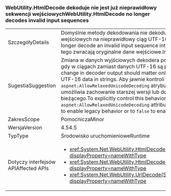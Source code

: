 ### <a name="webutilityhtmldecode-no-longer-decodes-invalid-input-sequences"></a><span data-ttu-id="08023-101">WebUtility.HtmlDecode dekoduje nie jest już nieprawidłowy sekwencji wejściowych</span><span class="sxs-lookup"><span data-stu-id="08023-101">WebUtility.HtmlDecode no longer decodes invalid input sequences</span></span>

|   |   |
|---|---|
|<span data-ttu-id="08023-102">Szczegóły</span><span class="sxs-lookup"><span data-stu-id="08023-102">Details</span></span>|<span data-ttu-id="08023-103">Domyślnie metody dekodowania nie dekodują już nieprawidłowych sekwencji wejściowych na nieprawidłowy ciąg UTF-16.</span><span class="sxs-lookup"><span data-stu-id="08023-103">By default, decoding methods no longer decode an invalid input sequence into an invalid UTF-16 string.</span></span> <span data-ttu-id="08023-104">Zamiast tego zwracają oryginalne dane wejściowe.</span><span class="sxs-lookup"><span data-stu-id="08023-104">Instead, they return the original input.</span></span>|
|<span data-ttu-id="08023-105">Sugestia</span><span class="sxs-lookup"><span data-stu-id="08023-105">Suggestion</span></span>|<span data-ttu-id="08023-106">Zmiana w danych wyjściowych dekodera powinna mieć znaczenie tylko wtedy, gdy w ciągach zamiast danych UTF-16 są przechowywane dane binarne.</span><span class="sxs-lookup"><span data-stu-id="08023-106">The change in decoder output should matter only if you store binary data instead of UTF-16 data in strings.</span></span> <span data-ttu-id="08023-107">Aby jawnie kontroli tego zachowania, należy ustawić <code>aspnet:AllowRelaxedUnicodeDecoding</code> atrybutu [appSettings](~/docs/framework/configure-apps/file-schema/appsettings/index.md) elementu <code>true</code> umożliwia zachowanie starszej wersji lub do <code>false</code> umożliwia zachowanie bieżącego.</span><span class="sxs-lookup"><span data-stu-id="08023-107">To explicitly control this behavior, set the <code>aspnet:AllowRelaxedUnicodeDecoding</code> attribute of the [appSettings](~/docs/framework/configure-apps/file-schema/appsettings/index.md) element to <code>true</code> to enable legacy behavior or to <code>false</code> to enable the current behavior.</span></span>|
|<span data-ttu-id="08023-108">Zakres</span><span class="sxs-lookup"><span data-stu-id="08023-108">Scope</span></span>|<span data-ttu-id="08023-109">Pomocnicza</span><span class="sxs-lookup"><span data-stu-id="08023-109">Minor</span></span>|
|<span data-ttu-id="08023-110">Wersja</span><span class="sxs-lookup"><span data-stu-id="08023-110">Version</span></span>|<span data-ttu-id="08023-111">4.5</span><span class="sxs-lookup"><span data-stu-id="08023-111">4.5</span></span>|
|<span data-ttu-id="08023-112">Typ</span><span class="sxs-lookup"><span data-stu-id="08023-112">Type</span></span>|<span data-ttu-id="08023-113">Środowisko uruchomieniowe</span><span class="sxs-lookup"><span data-stu-id="08023-113">Runtime</span></span>|
|<span data-ttu-id="08023-114">Dotyczy interfejsów API</span><span class="sxs-lookup"><span data-stu-id="08023-114">Affected APIs</span></span>|<ul><li><xref:System.Net.WebUtility.HtmlDecode(System.String)?displayProperty=nameWithType></li><li><xref:System.Net.WebUtility.HtmlDecode(System.String,System.IO.TextWriter)?displayProperty=nameWithType></li><li><xref:System.Net.WebUtility.UrlDecode(System.String)?displayProperty=nameWithType></li></ul>|

